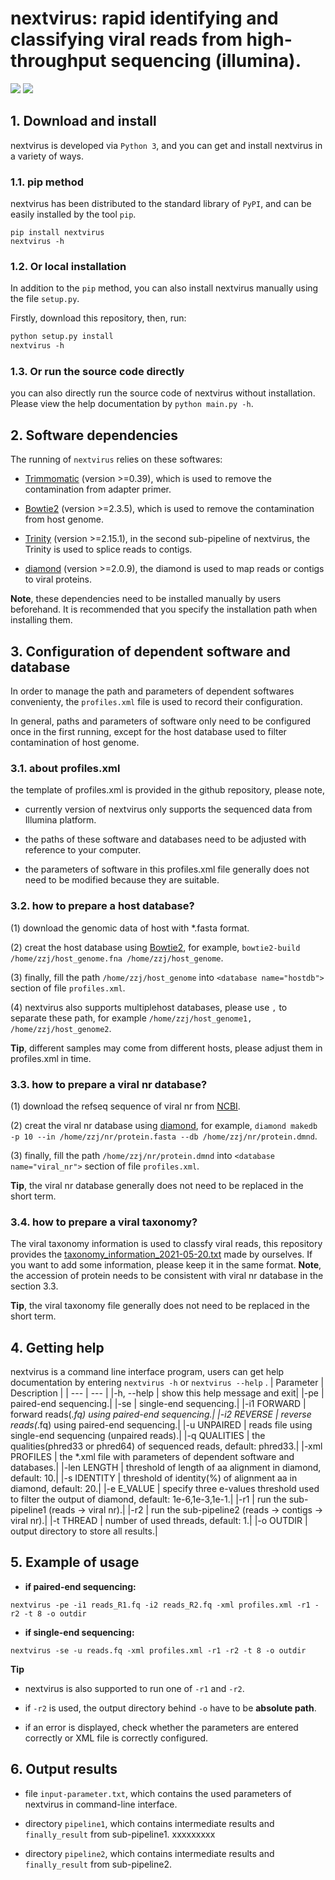 # nextvirus: rapid identifying and classifying viral reads from high-throughput sequencing (illumina).

![](https://img.shields.io/badge/System-Linux-green.svg)
![](https://img.shields.io/pypi/wheel/virusrecom)


## 1. Download and install

nextvirus is developed via ```Python 3```, and you can get and install nextvirus in a variety of ways.

### 1.1. pip method

nextvirus has been distributed to the standard library of ```PyPI```, and can be easily installed by the tool ```pip```.

```
pip install nextvirus
nextvirus -h
```

### 1.2. Or local installation

In addition to the  ```pip``` method, you can also install nextvirus manually using the file ```setup.py```. 

Firstly, download this repository, then, run:
```xml
python setup.py install
nextvirus -h
```

### 1.3. Or run the source code directly

you can also directly run the source code of nextvirus without installation. Please view the help documentation by ```python main.py -h```.


## 2. Software dependencies

The running of ```nextvirus``` relies on these softwares:

+  [Trimmomatic](http://www.usadellab.org/cms/?page=trimmomatic) (version >=0.39), which is used to remove the contamination from adapter primer.

+  [Bowtie2](http://bowtie-bio.sourceforge.net/bowtie2/index.shtml) (version >=2.3.5), which is used to remove the contamination from host genome.

+  [Trinity](https://github.com/trinityrnaseq/trinityrnaseq) (version >=2.15.1), in the second sub-pipeline of nextvirus, the Trinity is used to splice reads to contigs.

+  [diamond](https://github.com/bbuchfink/diamond) (version >=2.0.9), the diamond is used to map reads or contigs to viral proteins.

<b>Note</b>, these dependencies need to be installed manually by users beforehand. It is recommended that you specify the installation path when installing them.


## 3. Configuration of dependent software and database
In order to manage the path and parameters of dependent softwares convenienty, the ```profiles.xml``` file is used to record their configuration. 

In general, paths and parameters of software only need to be configured once in the first running, except for the host database used to filter contamination of host genome.

### 3.1. about profiles.xml
the template of profiles.xml is provided in the github repository, please note,

+ currently version of nextvirus only supports the sequenced data from Illumina platform.
  
+ the paths of these software and databases need to be adjusted with reference to your computer. 
  
+ the parameters of software in this profiles.xml file generally does not need to be modified because they are suitable.


### 3.2. how to prepare a host database?
(1) download the genomic data of host with *.fasta format.

(2) creat the host database using [Bowtie2](http://bowtie-bio.sourceforge.net/bowtie2/index.shtml), for example,
 ```bowtie2-build /home/zzj/host_genome.fna /home/zzj/host_genome```.

(3) finally, fill the path ```/home/zzj/host_genome```  into ```<database name="hostdb">``` section of file ```profiles.xml```. 

(4) nextvirus also supports multiplehost databases, please use ```,``` to separate these path, for example ```/home/zzj/host_genome1, /home/zzj/host_genome2```.

<b>Tip</b>, different samples may come from different hosts, please adjust them in profiles.xml in time.

### 3.3. how to prepare a viral nr database?
(1) download the refseq sequence of viral nr from [NCBI](https://ftp.ncbi.nlm.nih.gov/refseq/release/viral/).

(2) creat the viral nr database using [diamond](https://github.com/bbuchfink/diamond), for example, 
```diamond makedb -p 10 --in /home/zzj/nr/protein.fasta --db /home/zzj/nr/protein.dmnd```. 

(3) finally, fill the path ```/home/zzj/nr/protein.dmnd```  into ```<database name="viral_nr">``` section of file ```profiles.xml```. 


<b>Tip</b>, the viral nr database generally does not need to be replaced in the short term.

### 3.4. how to prepare a viral taxonomy?
The viral taxonomy information is used to classfy viral reads, this repository provides the [taxonomy_information_2021-05-20.txt]() made by ourselves. If you want to add some information, please keep it in the same format. 
<b>Note</b>, the accession of protein needs to be consistent with viral nr database in the section 3.3.

<b>Tip</b>, the viral taxonomy file generally does not need to be replaced in the short term.


## 4. Getting help
nextvirus is a command line interface program, users can get help documentation by entering ```nextvirus -h```  or ```nextvirus --help``` .
| Parameter | Description |
| --- | --- |
|-h, --help | show this help message and exit|
|-pe | paired-end sequencing.|
|-se | single-end sequencing.|
|-i1 FORWARD | forward reads(*.fq) using paired-end sequencing.|
|-i2 REVERSE | reverse reads(*.fq) using paired-end sequencing.|
|-u UNPAIRED | reads file using single-end sequencing (unpaired reads).|
|-q QUALITIES | the qualities(phred33 or phred64) of sequenced reads, default: phred33.|
|-xml PROFILES | the *.xml file with parameters of dependent software and databases.|
|-len LENGTH | threshold of length of aa alignment in diamond, default: 10.|
|-s IDENTITY | threshold of identity(%) of alignment aa in diamond, default: 20.|
|-e E_VALUE | specify three e-values threshold used to filter the output of diamond, default: 1e-6,1e-3,1e-1.|
|-r1 | run the sub-pipeline1 (reads → viral nr).|
|-r2 | run the sub-pipeline2 (reads → contigs → viral nr).|
|-t THREAD | number of used threads, default: 1.|
|-o OUTDIR | output directory to store all results.|


## 5. Example of usage


+ <b>if paired-end sequencing:</b>
  
```
nextvirus -pe -i1 reads_R1.fq -i2 reads_R2.fq -xml profiles.xml -r1 -r2 -t 8 -o outdir
```

+ <b>if single-end sequencing:</b>
 
 ```
nextvirus -se -u reads.fq -xml profiles.xml -r1 -r2 -t 8 -o outdir
```

<b> Tip </b>
+ nextvirus is also supported to run one of ```-r1``` and ```-r2```.

+ if ```-r2``` is used, the output directory behind ```-o``` have to be <b>absolute path</b>.

+ if an error is displayed, check whether the parameters are entered correctly or XML file is correctly configured.


## 6. Output results
+ file ```input-parameter.txt```, which contains the used parameters of nextvirus in command-line interface.
+ directory ```pipeline1```, which contains intermediate results and ```finally_result``` from sub-pipeline1.
xxxxxxxxx

  
+ directory ```pipeline2```, which contains intermediate results and ```finally_result``` from sub-pipeline2.




